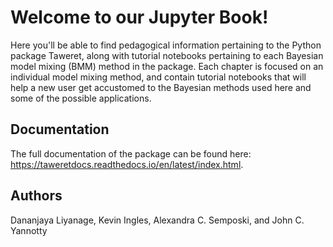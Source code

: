 # Welcome to our Jupyter Book!

Here you'll be able to find pedagogical information pertaining to the Python package Taweret, along with tutorial notebooks
pertaining to each Bayesian model mixing (BMM) method in the package. Each chapter is focused on an individual model mixing method, and contain tutorial notebooks that will help a new user get accustomed to the Bayesian methods used here and some of the possible applications. 

## Documentation
The full documentation of the package can be found here: https://taweretdocs.readthedocs.io/en/latest/index.html.

## Authors
Dananjaya Liyanage, Kevin Ingles, Alexandra C. Semposki, and John C. Yannotty
